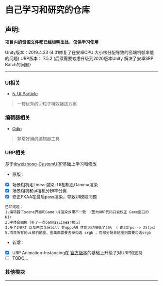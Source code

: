 # 自己学习和研究的仓库

## 声明:

**项目内的资源文件都已经标明出处，仅供学习使用**

Unity版本：2019.4.33     (4.31修复了在安卓CPU 大小核分配导致的高端机帧率低的问题)
URP版本： 7.5.2       (后续需要考虑升级到2020版本Unity  解决了安卓SRP Batch的问题)

---

### UI相关

- [5. UI Particle](https://github.com/mob-sakai/ParticleEffectForUGUI)

> 一套优秀的UI粒子特效播放方案

### 编辑器相关

- [Odin](https://assetstore.unity.com/packages/tools/utilities/odin-inspector-and-serializer-89041)

> 非常好用的编辑器工具

### URP相关

基于[tkweizhong-CustomURP](https://github.com/tkweizhong/CustomURP)基础上学习和修改

* 原版：

- [X] 场景相机走Linear渲染; UI相机走Gamma渲染
- [X] 场景相机和ui相机分辨率分离
- [X] 修正FXAA在最后pass渲染，导致UI模糊问题

```
已知问题：
1.编辑器下scene界面和Game UI渲染效果不一致 （因为URP代码只会校正 Game窗口的 UI）
2.字体会偏色（多了一次Gamma2Linear校正）
3.多了2张RT 以及两次全屏bilt 在oppoA9 性能大约降低了25% （ 由33fps -> 25fps）
5.项目所有的ui相机贴图、图集都需要去掉勾选 srgb ，而部分场景贴图则需要勾选srgb
```

* 新增：

- [X] URP Animation-Instancing在 [官方版本](https://github.com/Unity-Technologies/Animation-Instancing)的基础上升级了对URP的支持
- [ ] TODO...

### 其他模块


---
